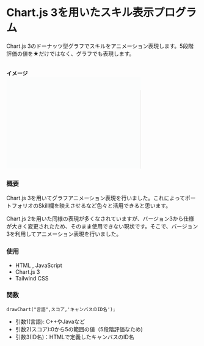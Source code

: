 # Chart.js 3を用いたスキル表示プログラム
Chart.js 3のドーナッツ型グラフでスキルをアニメーション表現します。5段階評価の値を★だけではなく、グラフでも表現します。
<br>
<br>

**イメージ** <br>
![SAMPLE](./assets/sample.gif)

### 概要
Chart.js 3を用いてグラフアニメーション表現を行いました。これによってポートフォリオのSkill欄を映えさせるなど色々と活用できると思います。<br>

Chart.js 2を用いた同様の表現が多くなされていますが、バージョン3から仕様が大きく変更されたため、そのまま使用できない現状です。そこで、バージョン3を利用してアニメーション表現を行いました。

### 使用
- HTML , JavaScript
- Chart.js 3
- Tailwind CSS

### 関数
`drawChart("言語",スコア,'キャンバスのID名');` <br>
- 引数1(言語): C++やJavaなど
- 引数2(スコア):0から5の範囲の値（5段階評価なため)
- 引数3(ID名)：HTMLで定義したキャンバスのID名





